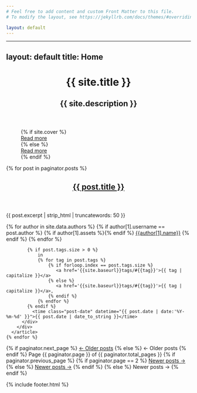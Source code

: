 ```yaml
---
# Feel free to add content and custom Front Matter to this file.
# To modify the layout, see https://jekyllrb.com/docs/themes/#overriding-theme-defaults

layout: default
---
```

---
layout: default
title: Home
---


  <figure class="ampstart-image-fullpage-hero m0 relative mb4">
    <amp-img width="404" height="720" alt="Cover" layout="responsive" src="{{ site.baseurl }}{{ site.cover }}" media="(max-width: 415px)"></amp-img>
    <amp-img height="720" alt="Cover" layout="fixed-height" src="{{ site.baseurl }}{{ site.cover }}" media="(min-width: 416px)"></amp-img>
    <figcaption class="absolute top-0 right-0 bottom-0 left-0">
      <header class="p3">
        <h1 class="ampstart-fullpage-hero-heading mb0 hanuman">
          <span class="ampstart-fullpage-hero-heading-text title">
            {{ site.title }}
          </span>
        </h1>
        <h2 class="ampstart-fullpage-hero-heading mb0">
          <span class="ampstart-fullpage-hero-heading-text description">
            {{ site.description }}
          </span>
        </h2>
    </header>
    {% if site.cover %}
    <footer class="absolute left-0 right-0 bottom-0">
      <a class="ampstart-readmore py3 caps line-height-2 text-decoration-none center block h5" href="#content"><span class="ampstart-readmore-text px1">Read more</span></a>
    </footer>
    {% else %}
    <footer class="absolute left-0 right-0 bottom-0">
      <a class="ampstart-read py3 caps line-height-2 text-decoration-none center block h5" href="#content"><span class="ampstart-readmore-text px1">Read more</span></a>
    </footer>
    {% endif %}
    </figcaption>
  </figure>

<main id="content" role="main" class="content">

  <div class="cf frame">
    {% for post in paginator.posts %}
      <article class="post" itemscope itemtype="http://schema.org/BlogPosting" role="article">
        <div class="article-item">
          <header class="post-header">
            <h2 class="post-title" itemprop="name"><a href="{{ site.baseurl }}{{ post.url | remove: '/'}}" itemprop="url">{{ post.title }}</a></h2>
          </header>
          <section class="post-excerpt" itemprop="description">
            <p class="post-description">{{ post.excerpt | strip_html | truncatewords: 50 }}</p>
          </section>
          <div class="post-meta">
            {% for author in site.data.authors %}
              {% if author[1].username == post.author %}
                {% if author[1].assets %}<amp-img width="24" height="24" class="author-thumb" layout="responsive" src="{{ site.baseurl }}{{author[1].assets}}" alt="{{author[1].name}}"/></amp-img>{% endif %}
                <a href="{{site.baseurl}}authors/#{{author[1].username}}">{{author[1].name}}</a>
              {% endif %}
            {% endfor %}

            {% if post.tags.size > 0 %}
                in
                {% for tag in post.tags %}
                    {% if forloop.index == post.tags.size %}
                       <a href='{{site.baseurl}}tags/#{{tag}}'>{{ tag | capitalize }}</a>
                    {% else %}
                       <a href='{{site.baseurl}}tags/#{{tag}}'>{{ tag | capitalize }}</a>,
                    {% endif %}
                {% endfor %}
            {% endif %}
              <time class="post-date" datetime="{{ post.date | date:'%Y-%m-%d' }}">{{ post.date | date_to_string }}</time>
          </div>
        </div>
      </article>
    {% endfor %}
  </div>

  <nav class="pagination" role="navigation">
    {% if paginator.next_page %}
      <a class="newer-posts" href="{{ site.baseurl }}/page{{paginator.next_page}}">&larr; Older posts</a>
    {% else %}
      <a class="newer-posts disabled">&larr; Older posts</a>
    {% endif %}
    <span class="page-number">Page {{ paginator.page }} of {{ paginator.total_pages }}</span>
    {% if paginator.previous_page %}
      {% if paginator.page == 2 %}
        <a class="older-posts" href="{{ site.baseurl }}/">Newer posts &rarr;</a>
      {% else %}
        <a class="older-posts" href="{{ site.baseurl }}/page{{paginator.previous_page}}">Newer posts &rarr;</a>
      {% endif %}
    {% else %}
      <a class="older-posts disabled">Newer posts &rarr;</a>
    {% endif %}
  </nav>

</main>

{% include footer.html %}

